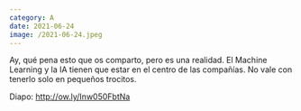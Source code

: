 ```yaml
--- 
category: A 
date: 2021-06-24
image: /2021-06-24.jpeg 
--- 
```



Ay, qué pena esto que os comparto, pero es una realidad. El Machine Learning y la IA tienen que estar en el centro de las compañías. No vale con tenerlo solo en pequeños trocitos.

Diapo: http://ow.ly/Inw050FbtNa